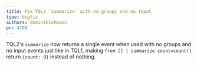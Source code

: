 ```yaml
---
title: Fix TQL2 `summarize` with no groups and no input
type: bugfix
authors: dominiklohmann
pr: 4709
---
```


TQL2's `summarize` now returns a single event when used with no groups and no
input events just like in TQL1, making `from [] | summarize count=count()`
return `{count: 0}` instead of nothing.
